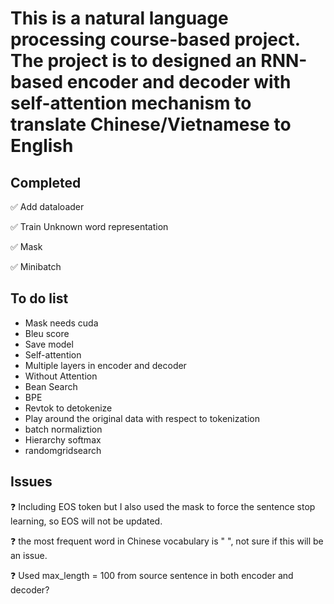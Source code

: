 # This is a natural language processing course-based project. The project is to designed an RNN-based encoder and decoder with self-attention mechanism to translate Chinese/Vietnamese to English

## Completed
:white_check_mark: Add dataloader

:white_check_mark: Train Unknown word representation

:white_check_mark: Mask

:white_check_mark: Minibatch

## To do list

* Mask needs cuda
* Bleu score
* Save model
* Self-attention
* Multiple layers in encoder and decoder
* Without Attention
* Bean Search
* BPE
* Revtok to detokenize
* Play around the original data with respect to tokenization
* batch normaliztion
* Hierarchy softmax
* randomgridsearch

## Issues

:question: Including EOS token but I also used the mask to force the sentence stop learning, so EOS will not be updated.

:question: the most frequent word in Chinese vocabulary is " ", not sure if this will be an issue.

:question: Used max_length = 100 from source sentence in both encoder and decoder?
